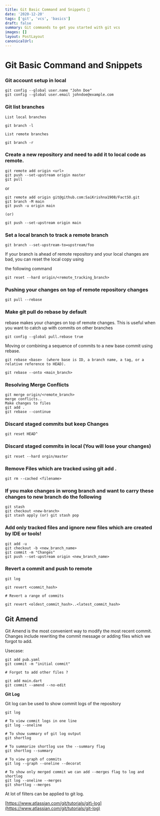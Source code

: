 ```yaml
---
title: Git Basic Command and Snippets 🚀
date: '2020-12-20'
tags: ['git', 'vcs', 'basics']
draft: false
summary: Git commands to get you started with git vcs
images: []
layout: PostLayout
canonicalUrl:
---
```


# Git Basic Command and Snippets

### Git account setup in local

```
git config --global user.name "John Doe"
git config --global user.email johndoe@example.com
```

### Git list branches

```
List local branches

git branch -l

List remote branches

git branch -r
```

### Create a new repository and need to add it to local code as remote.

```
git remote add origin <url>
git push --set-upstream origin master
git pull
```

or

```
git remote add origin git@github.com:SaiKrishna1908/FactSO.git
git branch -M main
git push -u origin main

(or)

git push --set-upstream origin main
```

### Set a local branch to track a remote branch

```
git branch --set-upstream-to=upstream/foo
```

If your branch is ahead of remote repository and your local changes are bad, you can reset the local copy using

the following command

```
git reset --hard origin/<remote_tracking_branch>
```

### Pushing your changes on top of remote repository changes

```
git pull --rebase
```

### Make git pull do rebase by default

rebase makes your changes on top of remote changes. This is useful when you want to catch up with commits on other branches

```
git config --global pull.rebase true
```

Moving or combining a sequence of commits to a new base commit using rebase.

```
git rebase <base>  (where base is ID, a branch name, a tag, or a relative reference to HEAD).

git rebase --onto <main_branch>
```

###

### Resolving Merge Conflicts

```
git merge origin/<remote_branch>
merge conflicts..
Make changes to files
git add .
git rebase --continue
```

### Discard staged commits but keep Changes

```
git reset HEAD^
```

###

### Discard staged commits in local \(You will lose your changes\)

```
git reset --hard orgin/master
```

###

### Remove Files which are tracked using git add .

```
git rm --cached <filename>
```

### If you make changes in wrong branch and want to carry these changes to new branch do the following

```
git stash
git checkout <new-branch>
git stash apply (or) git stash pop
```

### Add only tracked files and ignore new files which are created by IDE or tools\!

```
git add -u
git checkout -b <new_branch_name>
git commit -m "Changes"
git push --set-upstream origin <new_branch_name>
```

### Revert a commit and push to remote

```
git log

git revert <commit_hash>

# Revert a range of commits

git revert <oldest_commit_hash>..<latest_commit_hash>
```

## **Git Amend**

Git Amend is the most convenient way to modify the most recent commit. Changes include rewriting the commit message or adding files which we forgot to add.

Usecase:

```
git add pub.yaml
git commit -m "initial commit"

# Forgot to add other files ?

git add main.dart
git commit --amend --no-edit
```

**Git Log**

Git log can be used to show commit logs of the repository

```
git log

# To view commit logs in one line
git log --oneline

# To show summary of git log output
git shortlog

# To summarize shortlog use the --summary flag
git shortlog --summary

# To view graph of commits
git log --graph --oneline --decorat

# To show only merged commit we can add --merges flag to log and shortlog
git log --oneline --merges
git shortlog --merges
```

At lot of filters can be applied to git log.

[https://www.atlassian.com/git/tutorials/git\-log](https://www.atlassian.com/git/tutorials/git-log)
